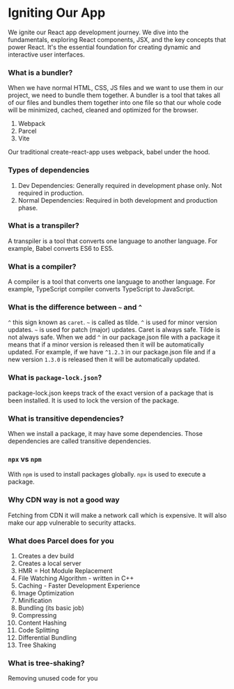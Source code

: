 # Igniting Our App

We ignite our React app development journey. We dive into the fundamentals, exploring React components, JSX, and the key concepts that power React. It's the essential foundation for creating dynamic and interactive user interfaces.

### What is a bundler?

When we have normal HTML, CSS, JS files and we want to use them in our project, we need to bundle them together. A bundler is a tool that takes all of our files and bundles them together into one file so that our whole code will be minimized, cached, cleaned and optimized for the browser.

1. Webpack
2. Parcel
3. Vite

Our traditional create-react-app uses webpack, babel under the hood.

### Types of dependencies

1. Dev Dependencies: Generally required in development phase only. Not required in production.
2. Normal Dependencies: Required in both development and production phase.

### What is a transpiler?

A transpiler is a tool that converts one language to another language. For example, Babel converts ES6 to ES5.

### What is a compiler?

A compiler is a tool that converts one language to another language. For example, TypeScript compiler converts TypeScript to JavaScript.

### What is the difference between `~` and `^`

`^` this sign known as `caret`. `~` is called as tilde. `^` is used for minor version updates. `~` is used for patch (major) updates. Caret is always safe. Tilde is not always safe. When we add `^` in our package.json file with a package it means that if a minor version is released then it will be automatically updated. For example, if we have `^1.2.3` in our package.json file and if a new version `1.3.0` is released then it will be automatically updated.

### What is `package-lock.json`?

package-lock.json keeps track of the exact version of a package that is been installed. It is used to lock the version of the package.

### What is transitive dependencies?

When we install a package, it may have some dependencies. Those dependencies are called transitive dependencies.

### `npx` vs `npm`

With `npm` is used to install packages globally. `npx` is used to execute a package.

### Why CDN way is not a good way

Fetching from CDN it will make a network call which is expensive. It will also make our app vulnerable to security attacks.

### What does Parcel does for you

1. Creates a dev build
2. Creates a local server
3. HMR = Hot Module Replacement
4. File Watching Algorithm - written in C++
5. Caching - Faster Development Experience
6. Image Optimization
7. Minification
8. Bundling (its basic job)
9. Compressing
10. Content Hashing
11. Code Splitting
12. Differential Bundling
13. Tree Shaking

### What is tree-shaking?

Removing unused code for you
 